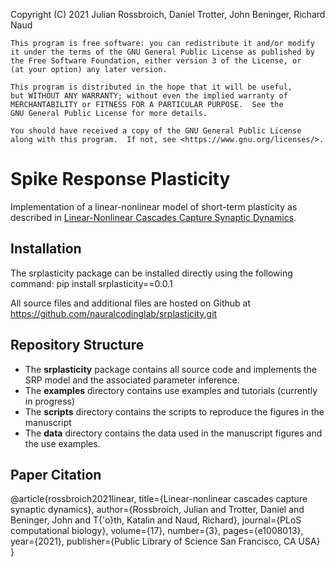 Copyright (C) 2021 Julian Rossbroich, Daniel Trotter, John Beninger, Richard Naud

    This program is free software: you can redistribute it and/or modify
    it under the terms of the GNU General Public License as published by
    the Free Software Foundation, either version 3 of the License, or
    (at your option) any later version.

    This program is distributed in the hope that it will be useful,
    but WITHOUT ANY WARRANTY; without even the implied warranty of
    MERCHANTABILITY or FITNESS FOR A PARTICULAR PURPOSE.  See the
    GNU General Public License for more details.

    You should have received a copy of the GNU General Public License
    along with this program.  If not, see <https://www.gnu.org/licenses/>.

# Spike Response Plasticity

Implementation of a linear-nonlinear model of short-term plasticity as described in
[Linear-Nonlinear Cascades Capture Synaptic Dynamics](https://journals.plos.org/ploscompbiol/article?id=10.1371/journal.pcbi.1008013).

## Installation
The srplasticity package can be installed directly using the following command: 
pip install srplasticity==0.0.1

All source files and additional files are hosted on Github at https://github.com/nauralcodinglab/srplasticity.git

## Repository Structure

- The **srplasticity** package contains all source code and implements
the SRP model and the associated parameter inference.
- The **examples** directory contains use examples and tutorials (currently in progress)
- The **scripts** directory contains the scripts to reproduce the figures in the manuscript
- The **data** directory contains the data used in the manuscript figures and the use examples.

## Paper Citation
@article{rossbroich2021linear,
  title={Linear-nonlinear cascades capture synaptic dynamics},
  author={Rossbroich, Julian and Trotter, Daniel and Beninger, John and T{\'o}th, Katalin and Naud, Richard},
  journal={PLoS computational biology},
  volume={17},
  number={3},
  pages={e1008013},
  year={2021},
  publisher={Public Library of Science San Francisco, CA USA}
}

